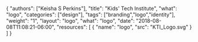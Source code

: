 {
	"authors": ["Keisha S Perkins"],
	"title": "Kids' Tech Institute",
	"what": "logo",
	"categories": ["design"],
	"tags": ["branding","logo","identity"],
	"weight": "1",
	"layout": "logo",
	"what": "logo",
	"date": "2018-08-08T11:08:21-06:00",
	"resources": [
	      {
	         "name": "logo",
	         "src": "KTI_Logo.svg"
	      }
	    ]
}
